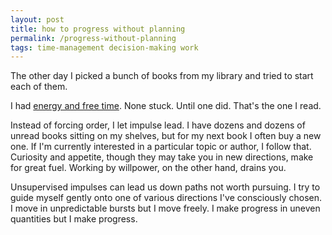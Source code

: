 ```yaml
---
layout: post
title: how to progress without planning
permalink: /progress-without-planning
tags: time-management decision-making work
---
```


The other day I picked a bunch of books from my library and tried to start each of them.
<!--more-->
I had [energy and free time](https://okjuan.medium.com/is-this-working-2-4343dc4594eb).
None stuck.
Until one did.
That's the one I read.

Instead of forcing order, I let impulse lead.
I have dozens and dozens of unread books sitting on my shelves, but for my next book I often buy a new one.
If I'm currently interested in a particular topic or author, I follow that.
Curiosity and appetite, though they may take you in new directions, make for great fuel.
Working by willpower, on the other hand, drains you.

Unsupervised impulses can lead us down paths not worth pursuing.
I try to guide myself gently onto one of various directions I've consciously chosen.
I move in unpredictable bursts but I move freely.
I make progress in uneven quantities but I make progress.